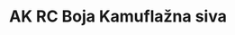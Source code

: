 ---
layout: product
title: "AK RC Boja Kamuflažna siva"
price: "330" 
desc: "Acrylic Laquer 10mL"
img_path: "/assets/img/RC254.jpg"
brand: "AK "
available: false
special_offer: false
new: false
soon: false
cat: "020000"
subcat: "020200"
subsubcat: "020201"
sifra: "RC254"
popular: false
---